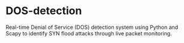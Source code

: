 # DOS-detection
Real-time Denial of Service (DOS) detection system using Python and Scapy to identify SYN flood attacks through live packet monitoring.
